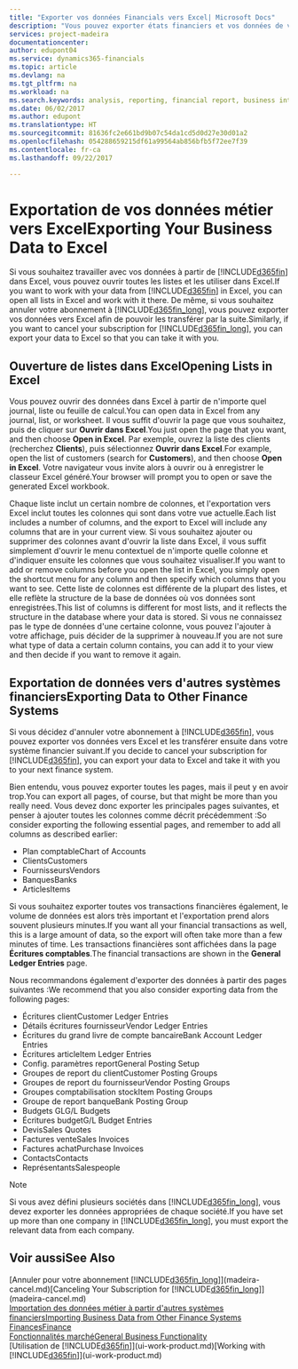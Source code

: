 ```yaml
---
title: "Exporter vos données Financials vers Excel| Microsoft Docs"
description: "Vous pouvez exporter états financiers et vos données de veille économique de Dynamics 365 for vers Excel, ou ouvrir vos données Financials dans Excel."
services: project-madeira
documentationcenter: 
author: edupont04
ms.service: dynamics365-financials
ms.topic: article
ms.devlang: na
ms.tgt_pltfrm: na
ms.workload: na
ms.search.keywords: analysis, reporting, financial report, business intelligence, BI, Excel
ms.date: 06/02/2017
ms.author: edupont
ms.translationtype: HT
ms.sourcegitcommit: 81636fc2e661bd9b07c54da1cd5d0d27e30d01a2
ms.openlocfilehash: 054288659215df61a99564ab856bfb5f72ee7f39
ms.contentlocale: fr-ca
ms.lasthandoff: 09/22/2017

---
```

# <a name="exporting-your-business-data-to-excel"></a><span data-ttu-id="88845-103">Exportation de vos données métier vers Excel</span><span class="sxs-lookup"><span data-stu-id="88845-103">Exporting Your Business Data to Excel</span></span>
<span data-ttu-id="88845-104">Si vous souhaitez travailler avec vos données à partir de [!INCLUDE[d365fin](includes/d365fin_md.md)] dans Excel, vous pouvez ouvrir toutes les listes et les utiliser dans Excel.</span><span class="sxs-lookup"><span data-stu-id="88845-104">If you want to work with your data from [!INCLUDE[d365fin](includes/d365fin_md.md)] in Excel, you can open all lists in Excel and work with it there.</span></span> <span data-ttu-id="88845-105">De même, si vous souhaitez annuler votre abonnement à [!INCLUDE[d365fin_long](includes/d365fin_long_md.md)], vous pouvez exporter vos données vers Excel afin de pouvoir les transférer par la suite.</span><span class="sxs-lookup"><span data-stu-id="88845-105">Similarly, if you want to cancel your subscription for [!INCLUDE[d365fin_long](includes/d365fin_long_md.md)], you can export your data to Excel so that you can take it with you.</span></span>

## <a name="opening-lists-in-excel"></a><span data-ttu-id="88845-106">Ouverture de listes dans Excel</span><span class="sxs-lookup"><span data-stu-id="88845-106">Opening Lists in Excel</span></span>
<span data-ttu-id="88845-107">Vous pouvez ouvrir des données dans Excel à partir de n'importe quel journal, liste ou feuille de calcul.</span><span class="sxs-lookup"><span data-stu-id="88845-107">You can open data in Excel from any journal, list, or worksheet.</span></span> <span data-ttu-id="88845-108">Il vous suffit d'ouvrir la page que vous souhaitez, puis de cliquer sur **Ouvrir dans Excel**.</span><span class="sxs-lookup"><span data-stu-id="88845-108">You just open the page that you want, and then choose **Open in Excel**.</span></span> <span data-ttu-id="88845-109">Par exemple, ouvrez la liste des clients (recherchez **Clients**), puis sélectionnez **Ouvrir dans Excel**.</span><span class="sxs-lookup"><span data-stu-id="88845-109">For example, open the list of customers (search for **Customers**), and then choose **Open in Excel**.</span></span> <span data-ttu-id="88845-110">Votre navigateur vous invite alors à ouvrir ou à enregistrer le classeur Excel généré.</span><span class="sxs-lookup"><span data-stu-id="88845-110">Your browser will prompt you to open or save the generated Excel workbook.</span></span>  

<span data-ttu-id="88845-111">Chaque liste inclut un certain nombre de colonnes, et l'exportation vers Excel inclut toutes les colonnes qui sont dans votre vue actuelle.</span><span class="sxs-lookup"><span data-stu-id="88845-111">Each list includes a number of columns, and the export to Excel will include any columns that are in your current view.</span></span> <span data-ttu-id="88845-112">Si vous souhaitez ajouter ou supprimer des colonnes avant d'ouvrir la liste dans Excel, il vous suffit simplement d'ouvrir le menu contextuel de n'importe quelle colonne et d'indiquer ensuite les colonnes que vous souhaitez visualiser.</span><span class="sxs-lookup"><span data-stu-id="88845-112">If you want to add or remove columns before you open the list in Excel, you simply open the shortcut menu for any column and then specify which columns that you want to see.</span></span> <span data-ttu-id="88845-113">Cette liste de colonnes est différente de la plupart des listes, et elle reflète la structure de la base de données où vos données sont enregistrées.</span><span class="sxs-lookup"><span data-stu-id="88845-113">This list of columns is different for most lists, and it reflects the structure in the database where your data is stored.</span></span> <span data-ttu-id="88845-114">Si vous ne connaissez pas le type de données d'une certaine colonne, vous pouvez l'ajouter à votre affichage, puis décider de la supprimer à nouveau.</span><span class="sxs-lookup"><span data-stu-id="88845-114">If you are not sure what type of data a certain column contains, you can add it to your view and then decide if you want to remove it again.</span></span>  

## <a name="exporting-data-to-other-finance-systems"></a><span data-ttu-id="88845-115">Exportation de données vers d'autres systèmes financiers</span><span class="sxs-lookup"><span data-stu-id="88845-115">Exporting Data to Other Finance Systems</span></span>
<span data-ttu-id="88845-116">Si vous décidez d'annuler votre abonnement à [!INCLUDE[d365fin](includes/d365fin_md.md)], vous pouvez exporter vos données vers Excel et les transférer ensuite dans votre système financier suivant.</span><span class="sxs-lookup"><span data-stu-id="88845-116">If you decide to cancel your subscription for [!INCLUDE[d365fin](includes/d365fin_md.md)], you can export your data to Excel and take it with you to your next finance system.</span></span>  

<span data-ttu-id="88845-117">Bien entendu, vous pouvez exporter toutes les pages, mais il peut y en avoir trop.</span><span class="sxs-lookup"><span data-stu-id="88845-117">You can export all pages, of course, but that might be more than you really need.</span></span> <span data-ttu-id="88845-118">Vous devez donc exporter les principales pages suivantes, et penser à ajouter toutes les colonnes comme décrit précédemment :</span><span class="sxs-lookup"><span data-stu-id="88845-118">So consider exporting the following essential pages, and remember to add all columns as described earlier:</span></span>  

* <span data-ttu-id="88845-119">Plan comptable</span><span class="sxs-lookup"><span data-stu-id="88845-119">Chart of Accounts</span></span>  
* <span data-ttu-id="88845-120">Clients</span><span class="sxs-lookup"><span data-stu-id="88845-120">Customers</span></span>  
* <span data-ttu-id="88845-121">Fournisseurs</span><span class="sxs-lookup"><span data-stu-id="88845-121">Vendors</span></span>  
* <span data-ttu-id="88845-122">Banques</span><span class="sxs-lookup"><span data-stu-id="88845-122">Banks</span></span>  
* <span data-ttu-id="88845-123">Articles</span><span class="sxs-lookup"><span data-stu-id="88845-123">Items</span></span>  

<span data-ttu-id="88845-124">Si vous souhaitez exporter toutes vos transactions financières également, le volume de données est alors très important et l'exportation prend alors souvent plusieurs minutes.</span><span class="sxs-lookup"><span data-stu-id="88845-124">If you want all your financial transactions as well, this is a large amount of data, so the export will often take more than a few minutes of time.</span></span> <span data-ttu-id="88845-125">Les transactions financières sont affichées dans la page **Écritures comptables**.</span><span class="sxs-lookup"><span data-stu-id="88845-125">The financial transactions are shown in the **General Ledger Entries** page.</span></span>  

<span data-ttu-id="88845-126">Nous recommandons également d'exporter des données à partir des pages suivantes :</span><span class="sxs-lookup"><span data-stu-id="88845-126">We recommend that you also consider exporting data from the following pages:</span></span>  

* <span data-ttu-id="88845-127">Écritures client</span><span class="sxs-lookup"><span data-stu-id="88845-127">Customer Ledger Entries</span></span>  
* <span data-ttu-id="88845-128">Détails écritures fournisseur</span><span class="sxs-lookup"><span data-stu-id="88845-128">Vendor Ledger Entries</span></span>  
* <span data-ttu-id="88845-129">Écritures du grand livre de compte bancaire</span><span class="sxs-lookup"><span data-stu-id="88845-129">Bank Account Ledger Entries</span></span>  
* <span data-ttu-id="88845-130">Écritures article</span><span class="sxs-lookup"><span data-stu-id="88845-130">Item Ledger Entries</span></span>  
* <span data-ttu-id="88845-131">Config. paramètres report</span><span class="sxs-lookup"><span data-stu-id="88845-131">General Posting Setup</span></span>  
* <span data-ttu-id="88845-132">Groupes de report du client</span><span class="sxs-lookup"><span data-stu-id="88845-132">Customer Posting Groups</span></span>  
* <span data-ttu-id="88845-133">Groupes de report du fournisseur</span><span class="sxs-lookup"><span data-stu-id="88845-133">Vendor Posting Groups</span></span>  
* <span data-ttu-id="88845-134">Groupes comptabilisation stock</span><span class="sxs-lookup"><span data-stu-id="88845-134">Item Posting Groups</span></span>  
* <span data-ttu-id="88845-135">Groupe de report banque</span><span class="sxs-lookup"><span data-stu-id="88845-135">Bank Posting Group</span></span>  
* <span data-ttu-id="88845-136">Budgets GL</span><span class="sxs-lookup"><span data-stu-id="88845-136">G/L Budgets</span></span>  
* <span data-ttu-id="88845-137">Écritures budget</span><span class="sxs-lookup"><span data-stu-id="88845-137">G/L Budget Entries</span></span>  
* <span data-ttu-id="88845-138">Devis</span><span class="sxs-lookup"><span data-stu-id="88845-138">Sales Quotes</span></span>  
* <span data-ttu-id="88845-139">Factures vente</span><span class="sxs-lookup"><span data-stu-id="88845-139">Sales Invoices</span></span>  
* <span data-ttu-id="88845-140">Factures achat</span><span class="sxs-lookup"><span data-stu-id="88845-140">Purchase Invoices</span></span>  
* <span data-ttu-id="88845-141">Contacts</span><span class="sxs-lookup"><span data-stu-id="88845-141">Contacts</span></span>  
* <span data-ttu-id="88845-142">Représentants</span><span class="sxs-lookup"><span data-stu-id="88845-142">Salespeople</span></span>  

> [!NOTE]  
>   <span data-ttu-id="88845-143">Si vous avez défini plusieurs sociétés dans [!INCLUDE[d365fin_long](includes/d365fin_long_md.md)], vous devez exporter les données appropriées de chaque société.</span><span class="sxs-lookup"><span data-stu-id="88845-143">If you have set up more than one company in [!INCLUDE[d365fin_long](includes/d365fin_long_md.md)], you must export the relevant data from each company.</span></span>

## <a name="see-also"></a><span data-ttu-id="88845-144">Voir aussi</span><span class="sxs-lookup"><span data-stu-id="88845-144">See Also</span></span>
<span data-ttu-id="88845-145">[Annuler pour votre abonnement [!INCLUDE[d365fin_long](includes/d365fin_long_md.md)]](madeira-cancel.md)</span><span class="sxs-lookup"><span data-stu-id="88845-145">[Canceling Your Subscription for [!INCLUDE[d365fin_long](includes/d365fin_long_md.md)]](madeira-cancel.md)</span></span>  
[<span data-ttu-id="88845-146">Importation des données métier à partir d'autres systèmes financiers</span><span class="sxs-lookup"><span data-stu-id="88845-146">Importing Business Data from Other Finance Systems</span></span>](upload-data.md)  
[<span data-ttu-id="88845-147">Finances</span><span class="sxs-lookup"><span data-stu-id="88845-147">Finance</span></span>](finance.md)  
[<span data-ttu-id="88845-148">Fonctionnalités marché</span><span class="sxs-lookup"><span data-stu-id="88845-148">General Business Functionality</span></span>](ui-across-business-areas.md)  
<span data-ttu-id="88845-149">[Utilisation de [!INCLUDE[d365fin](includes/d365fin_md.md)]](ui-work-product.md)</span><span class="sxs-lookup"><span data-stu-id="88845-149">[Working with [!INCLUDE[d365fin](includes/d365fin_md.md)]](ui-work-product.md)</span></span>  

